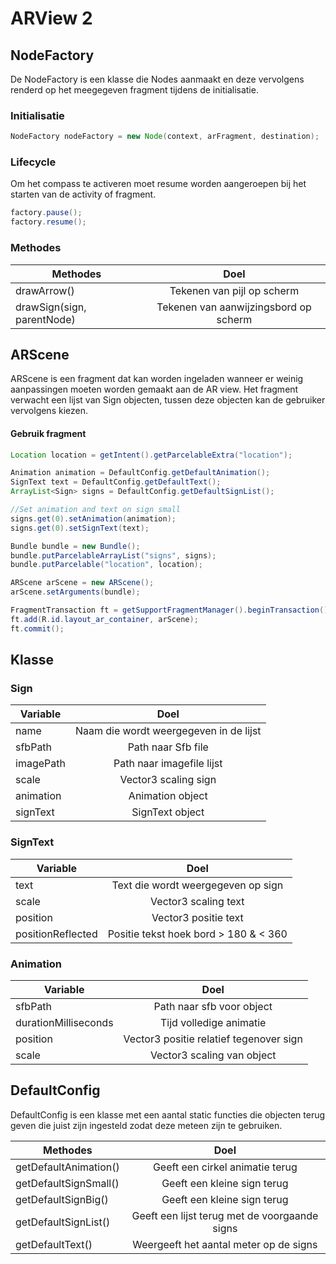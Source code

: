 # ARView 2

## NodeFactory

De NodeFactory is een klasse die Nodes aanmaakt en deze vervolgens renderd op het meegegeven fragment tijdens de initialisatie.

### Initialisatie

``` Java
NodeFactory nodeFactory = new Node(context, arFragment, destination);
```

### Lifecycle

Om het compass te activeren moet resume worden aangeroepen bij het starten van de activity of fragment.

``` Java
factory.pause();
factory.resume();
```

### Methodes

| Methodes        | Doel
| ------------- |:-------------:
| drawArrow()      | Tekenen van pijl op scherm
| drawSign(sign, parentNode)      | Tekenen van aanwijzingsbord op scherm


## ARScene

ARScene is een fragment dat kan worden ingeladen wanneer er weinig aanpassingen moeten worden gemaakt aan de AR view. Het fragment verwacht een lijst van Sign objecten, tussen deze objecten kan de gebruiker vervolgens kiezen.

#### Gebruik fragment

``` Java
Location location = getIntent().getParcelableExtra("location");

Animation animation = DefaultConfig.getDefaultAnimation();
SignText text = DefaultConfig.getDefaultText();
ArrayList<Sign> signs = DefaultConfig.getDefaultSignList();

//Set animation and text on sign small
signs.get(0).setAnimation(animation);
signs.get(0).setSignText(text);

Bundle bundle = new Bundle();
bundle.putParcelableArrayList("signs", signs);
bundle.putParcelable("location", location);

ARScene arScene = new ARScene();
arScene.setArguments(bundle);

FragmentTransaction ft = getSupportFragmentManager().beginTransaction();
ft.add(R.id.layout_ar_container, arScene);
ft.commit();
```

## Klasse

### Sign

| Variable        | Doel
| ------------- |:-------------:
| name     | Naam die wordt weergegeven in de lijst
| sfbPath      | Path naar Sfb file
| imagePath     | Path naar imagefile lijst
| scale     | Vector3 scaling sign
| animation      | Animation object
| signText      | SignText object

### SignText

| Variable        | Doel
| ------------- |:-------------:
| text     | Text die wordt weergegeven op sign
| scale      | Vector3 scaling text
| position     | Vector3 positie text
| positionReflected     | Positie tekst hoek bord > 180 & < 360

### Animation

| Variable        | Doel
| ------------- |:-------------:
| sfbPath    | Path naar sfb voor object
| durationMilliseconds      | Tijd volledige animatie
| position     | Vector3 positie relatief tegenover sign
| scale     | Vector3 scaling van object

## DefaultConfig

DefaultConfig is een klasse met een aantal static functies die objecten terug geven die juist zijn ingesteld zodat deze meteen zijn te gebruiken.

| Methodes        | Doel
| ------------- |:-------------:
| getDefaultAnimation()     | Geeft een cirkel animatie terug
| getDefaultSignSmall()      | Geeft een kleine sign terug
| getDefaultSignBig()     | Geeft een kleine sign terug
| getDefaultSignList()     | Geeft een lijst terug met de voorgaande signs
| getDefaultText()      | Weergeeft het aantal meter op de signs
